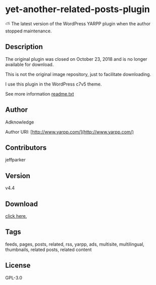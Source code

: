 # yet-another-related-posts-plugin
:partly_sunny: The latest version of the WordPress YARPP plugin when the author stopped maintenance. 

## Description

The original plugin was closed on October 23, 2018 and is no longer available for download.

This is not the original image repository, just to facilitate downloading.

I use this plugin in the WordPress c7v5 theme.

See more information [readme.txt](https://github.com/sy-records/yet-another-related-posts-plugin/blob/master/readme.txt)  

## Author

Adknowledge

Author URI: [http://www.yarpp.com/](http://www.yarpp.com/)  

## Contributors

jeffparker

## Version

v4.4

## Download

[click here.](https://github.com/sy-records/yet-another-related-posts-plugin/releases)  

## Tags

feeds, pages, posts, related, rss, yarpp, ads, multisite, multilingual, thumbnails, related posts, related content

## License

GPL-3.0
